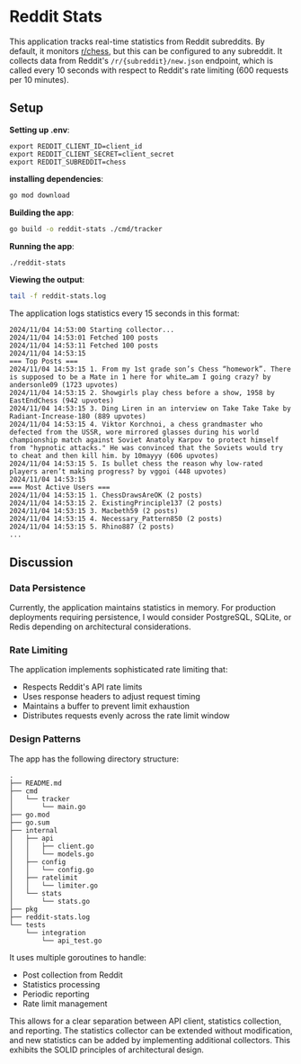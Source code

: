 # Reddit Stats

This application tracks real-time statistics from Reddit subreddits. By default, it monitors [r/chess](https://www.reddit.com/r/chess/), but this can be configured to any subreddit. It collects data from Reddit's `/r/{subreddit}/new.json` endpoint, which is called every 10 seconds with respect to Reddit's rate limiting (600 requests per 10 minutes).

## Setup

**Setting up .env**:
```env
export REDDIT_CLIENT_ID=client_id
export REDDIT_CLIENT_SECRET=client_secret
export REDDIT_SUBREDDIT=chess
```

**installing dependencies**:
```bash
go mod download
```

**Building the app**:

```bash
go build -o reddit-stats ./cmd/tracker
```

**Running the app**:

```bash
./reddit-stats
```

**Viewing the output**:

```bash
tail -f reddit-stats.log
```
The application logs statistics every 15 seconds in this format:

```
2024/11/04 14:53:00 Starting collector...
2024/11/04 14:53:01 Fetched 100 posts
2024/11/04 14:53:11 Fetched 100 posts
2024/11/04 14:53:15 
=== Top Posts ===
2024/11/04 14:53:15 1. From my 1st grade son’s Chess “homework”. There is supposed to be a Mate in 1 here for white…am I going crazy? by andersonle09 (1723 upvotes)
2024/11/04 14:53:15 2. Showgirls play chess before a show, 1958 by EastEndChess (942 upvotes)
2024/11/04 14:53:15 3. Ding Liren in an interview on Take Take Take by Radiant-Increase-180 (889 upvotes)
2024/11/04 14:53:15 4. Viktor Korchnoi, a chess grandmaster who defected from the USSR, wore mirrored glasses during his world championship match against Soviet Anatoly Karpov to protect himself from "hypnotic attacks." He was convinced that the Soviets would try to cheat and then kill him. by 10mayyy (606 upvotes)
2024/11/04 14:53:15 5. Is bullet chess the reason why low-rated players aren’t making progress? by vggoi (448 upvotes)
2024/11/04 14:53:15 
=== Most Active Users ===
2024/11/04 14:53:15 1. ChessDrawsAreOK (2 posts)
2024/11/04 14:53:15 2. ExistingPrinciple137 (2 posts)
2024/11/04 14:53:15 3. Macbeth59 (2 posts)
2024/11/04 14:53:15 4. Necessary_Pattern850 (2 posts)
2024/11/04 14:53:15 5. Rhino887 (2 posts)
...
```

## Discussion

### Data Persistence

Currently, the application maintains statistics in memory. For production deployments requiring persistence, I would consider PostgreSQL, SQLite, or Redis depending on architectural considerations.

### Rate Limiting

The application implements sophisticated rate limiting that:
- Respects Reddit's API rate limits
- Uses response headers to adjust request timing
- Maintains a buffer to prevent limit exhaustion
- Distributes requests evenly across the rate limit window

### Design Patterns


The app has the following directory structure:

```text
.
├── README.md
├── cmd
│   └── tracker
│       └── main.go
├── go.mod
├── go.sum
├── internal
│   ├── api
│   │   ├── client.go
│   │   └── models.go
│   ├── config
│   │   └── config.go
│   ├── ratelimit
│   │   └── limiter.go
│   └── stats
│       └── stats.go
├── pkg
├── reddit-stats.log
└── tests
    └── integration
        └── api_test.go
```

It uses multiple goroutines to handle:
- Post collection from Reddit
- Statistics processing
- Periodic reporting
- Rate limit management

This allows for a clear separation between API client, statistics collection, and reporting. The statistics collector can be extended without modification, and new statistics can be added by implementing additional collectors. This exhibits the SOLID principles of architectural design.
